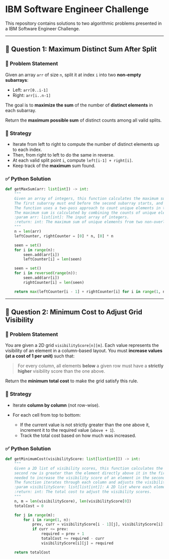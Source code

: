 # IBM Software Engineer Challenge

This repository contains solutions to two algorithmic problems presented in a IBM Software Engineer Challenge.

---

## 📌 Question 1: Maximum Distinct Sum After Split

### 🧩 Problem Statement

Given an array `arr` of size `n`, split it at index `i` into two **non-empty subarrays**:

- Left: `arr[0..i-1]`
- Right: `arr[i..n-1]`

The goal is to **maximize the sum** of the number of **distinct elements** in each subarray.

Return the **maximum possible sum** of distinct counts among all valid splits.

### 🧠 Strategy

- Iterate from left to right to compute the number of distinct elements up to each index.
- Then, from right to left to do the same in reverse.
- At each valid split point `i`, compute `left[i-1] + right[i]`.
- Keep track of the **maximum** sum found.

### ✅ Python Solution

```python
def getMaxSum(arr: list[int]) -> int:
    """
    Given an array of integers, this function calculates the maximum sum of two non-overlapping subarrays.
    The first subarray must end before the second subarray starts, and both subarrays must be non-empty.
    The function uses a two-pass approach to count unique elements in the left and right parts of the array.
    The maximum sum is calculated by combining the counts of unique elements from both parts.
    :param arr: list[int]: The input array of integers.
    :return: int: The maximum sum of unique elements from two non-overlapping subarrays.
    """
    n = len(arr)
    leftCounter, rightCounter = [0] * n, [0] * n

    seen = set()
    for i in range(n):
        seen.add(arr[i])
        leftCounter[i] = len(seen)

    seen = set()
    for i in reversed(range(n)):
        seen.add(arr[i])
        rightCounter[i] = len(seen)

    return max(leftCounter[i - 1] + rightCounter[i] for i in range(1, n))
```
---

## 📌 Question 2: Minimum Cost to Adjust Grid Visibility

### 🧩 Problem Statement

You are given a 2D grid `visibilityScore[n][m]`.
Each value represents the visibility of an element in a column-based layout.
You must **increase values (at a cost of 1 per unit)** such that:

> For every column, all elements **below** a given row must have a **strictly higher** visibility score than the one above.

Return the **minimum total cost** to make the grid satisfy this rule.

### 🧠 Strategy

* Iterate **column by column** (not row-wise).
* For each cell from top to bottom:

  * If the current value is not strictly greater than the one above it, increment it to the required value (`above + 1`).
  * Track the total cost based on how much was increased.

### ✅ Python Solution

```python
def getMinimumCost(visibilityScore: list[list[int]]) -> int:
    """
    Given a 2D list of visibility scores, this function calculates the minimum cost to ensure that each element in the
    second row is greater than the element directly above it in the first row. The cost is defined as the difference
    needed to increase the visibility score of an element in the second row to be greater than the element above it.
    The function iterates through each column and adjusts the visibility scores as necessary, accumulating the total cost.
    :param visibilityScore: list[list[int]]: A 2D list where each element represents the visibility score of a cell.
    :return: int: The total cost to adjust the visibility scores.
    """
    n, m = len(visibilityScore), len(visibilityScore[0])
    totalCost = 0

    for j in range(m):
        for i in range(1, n):
            prev, curr = visibilityScore[i - 1][j], visibilityScore[i][j]
            if curr <= prev:
                required = prev + 1
                totalCost += required - curr
                visibilityScore[i][j] = required

    return totalCost
```

